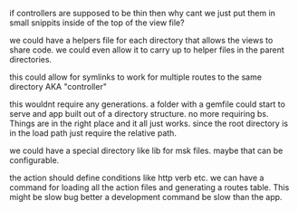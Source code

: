 if controllers are supposed to be thin then why cant we just put them in small snippits inside of the top of the view file?

we could have a helpers file for each directory that allows the views to share code. we could even allow it to carry up to helper files in the parent directories.

this could allow for symlinks to work for multiple routes to the same directory AKA "controller"

this wouldnt require any generations. a folder with a gemfile could start to serve and app built out of a directory structure. no more requiring bs. Things are in the right place and it all just works. since the root directory is in the load path just require the relative path.

we could have a special directory like lib for msk files. maybe that can be configurable.

the action should define conditions like http verb etc.
we can have a command for loading all the action files and generating a routes table. This might be slow bug better a development command be slow than the app.
